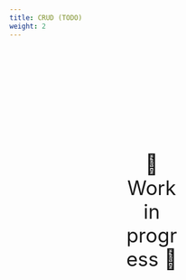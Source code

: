 ```yaml
---
title: CRUD (TODO)
weight: 2
---
```

<div style="text-align: center; font-size:2.5em;margin: 200px;">🚧 Work in progress 🚧</div>